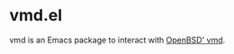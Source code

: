 # vmd.el

vmd is an Emacs package to interact with [OpenBSD' vmd][vmd].


[vmd]: http://man.openbsd.org/vmd
